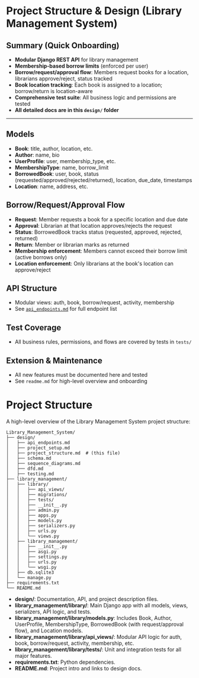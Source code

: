 # Project Structure & Design (Library Management System)

## Summary (Quick Onboarding)
- **Modular Django REST API** for library management
- **Membership-based borrow limits** (enforced per user)
- **Borrow/request/approval flow**: Members request books for a location, librarians approve/reject, status tracked
- **Book location tracking**: Each book is assigned to a location; borrow/return is location-aware
- **Comprehensive test suite**: All business logic and permissions are tested
- **All detailed docs are in this `design/` folder**

---

## Models
- **Book**: title, author, location, etc.
- **Author**: name, bio
- **UserProfile**: user, membership_type, etc.
- **MembershipType**: name, borrow_limit
- **BorrowedBook**: user, book, status (requested/approved/rejected/returned), location, due_date, timestamps
- **Location**: name, address, etc.

## Borrow/Request/Approval Flow
- **Request**: Member requests a book for a specific location and due date
- **Approval**: Librarian at that location approves/rejects the request
- **Status**: BorrowedBook tracks status (requested, approved, rejected, returned)
- **Return**: Member or librarian marks as returned
- **Membership enforcement**: Members cannot exceed their borrow limit (active borrows only)
- **Location enforcement**: Only librarians at the book's location can approve/reject

## API Structure
- Modular views: auth, book, borrow/request, activity, membership
- See [`api_endpoints.md`](api_endpoints.md) for full endpoint list

## Test Coverage
- All business rules, permissions, and flows are covered by tests in `tests/`

## Extension & Maintenance
- All new features must be documented here and tested
- See `readme.md` for high-level overview and onboarding

# Project Structure

A high-level overview of the Library Management System project structure:

```
Library_Management_System/
├── design/
│   ├── api_endpoints.md
│   ├── project_setup.md
│   ├── project_structure.md  # (this file)
│   ├── schema.md
│   ├── sequence_diagrams.md
│   ├── dfd.md
│   ├── testing.md
├── library_management/
│   ├── library/
│   │   ├── api_views/
│   │   ├── migrations/
│   │   ├── tests/
│   │   ├── __init__.py
│   │   ├── admin.py
│   │   ├── apps.py
│   │   ├── models.py
│   │   ├── serializers.py
│   │   ├── urls.py
│   │   └── views.py
│   ├── library_management/
│   │   ├── __init__.py
│   │   ├── asgi.py
│   │   ├── settings.py
│   │   ├── urls.py
│   │   └── wsgi.py
│   ├── db.sqlite3
│   └── manage.py
├── requirements.txt
└── README.md
```

- **design/**: Documentation, API, and project description files.
- **library_management/library/**: Main Django app with all models, views, serializers, API logic, and tests.
- **library_management/library/models.py**: Includes Book, Author, UserProfile, MembershipType, BorrowedBook (with request/approval flow), and Location models.
- **library_management/library/api_views/**: Modular API logic for auth, book, borrow/request, activity, membership, etc.
- **library_management/library/tests/**: Unit and integration tests for all major features.
- **requirements.txt**: Python dependencies.
- **README.md**: Project intro and links to design docs.
